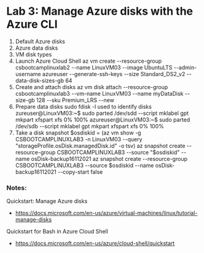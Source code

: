 # Lab 3: Manage Azure disks with the Azure CLI

1. Default Azure disks
2. Azure data disks
3. VM disk types
4. Launch Azure Cloud Shell
az vm create --resource-group csbootcamplinuxlab2 --name LinuxVM03 --image UbuntuLTS --admin-username azureuser --generate-ssh-keys --size Standard_DS2_v2 --data-disk-sizes-gb 64
5. Create and attach disks
az vm disk attach --resource-group csbootcamplinuxlab3 --vm-name LinuxVM03 --name myDataDisk --size-gb 128 --sku Premium_LRS --new
6. Prepare data disks
sudo fdisk -l used to identify disks
zureuser@LinuxVM03:~$ sudo parted /dev/sdd --script mklabel gpt mkpart xfspart xfs 0% 100%
azureuser@LinuxVM03:~$ sudo parted /dev/sdb --script mklabel gpt mkpart xfspart xfs 0% 100%
7. Take a disk snapshot
$osdiskid = (az vm show -g CSBOOTCAMPLINUXLAB3 -n LinuxVM03 --query "storageProfile.osDisk.managedDisk.id" -o tsv)
az snapshot create --resource-group CSBOOTCAMPLINUXLAB3 --source "$osdiskid" --name osDisk-backup16112021
az snapshot create --resource-group CSBOOTCAMPLINUXLAB3 --source $osdiskid --name osDisk-backup16112021 --copy-start false


### Notes:

Quickstart: Manage Azure disks
* https://docs.microsoft.com/en-us/azure/virtual-machines/linux/tutorial-manage-disks

Quickstart for Bash in Azure Cloud Shell
* https://docs.microsoft.com/en-us/azure/cloud-shell/quickstart